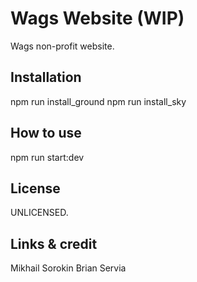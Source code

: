# Wags Website (WIP)
Wags non-profit website.

## Installation
npm run install_ground
npm run install_sky

## How to use
npm run start:dev

## License
UNLICENSED.

## Links & credit
Mikhail Sorokin
Brian Servia
